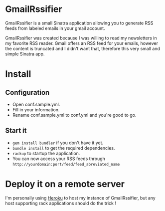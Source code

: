 # GmailRssifier
GmailRssifier is a small Sinatra application allowing you to generate RSS feeds from labeled emails in your gmail account.

GmailRssifier was created because I was willing to read my newsletters in my favorite RSS reader. Gmail offers an RSS feed for your emails, however the content is truncated and I didn't want that, therefore this very small and simple Sinatra app.

# Install

## Configuration

* Open conf.sample.yml.
* Fill in your information.
* Rename conf.sample.yml to conf.yml and you're good to go.

## Start it

* ``gem install bundler`` if you don't have it yet.
* ``bundle install`` to get the required dependencies.
* ``rackup`` to startup the application.              
* You can now access your RSS feeds through ``http://yourdomain:port/feed/feed_abreviated_name``

# Deploy it on a remote server

I'm personally using [Heroku](http://www.heroku.com/ "heroku") to host my instance of GmailRssifier, but any host supporting rack applications should do the trick !
